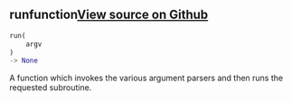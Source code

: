 ## run<span class="tag">function</span><a class="sourcelink" href=https://github.com/fastestimator/fastestimator/blob/r1.1/fastestimator/cli/main.py/#L23-L35>View source on Github</a>
```python
run(
	argv
)
-> None
```
A function which invokes the various argument parsers and then runs the requested subroutine.
    

